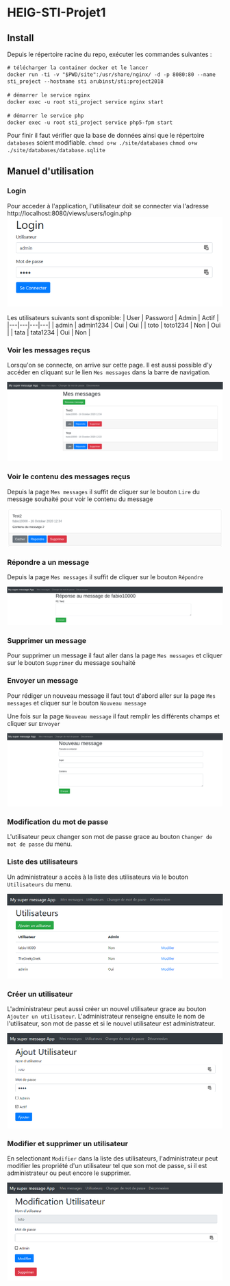 # HEIG-STI-Projet1

## Install
Depuis le répertoire racine du repo, exécuter les commandes suivantes : 
```
# télécharger la container docker et le lancer
docker run -ti -v "$PWD/site":/usr/share/nginx/ -d -p 8080:80 --name sti_project --hostname sti arubinst/sti:project2018

# démarrer le service nginx
docker exec -u root sti_project service nginx start

# démarrer le service php
docker exec -u root sti_project service php5-fpm start
```

Pour finir il faut vérifier que la base de données ainsi que le répertoire `databases` soient modifiable.
`chmod o+w ./site/databases`
`chmod o+w ./site/databases/database.sqlite`

## Manuel d'utilisation
### Login

Pour acceder à l'application, l'utilisateur doit se connecter via l'adresse http://localhost:8080/views/users/login.php
![Login](./images/login.png)

Les utilisateurs suivants sont disponible:
| User  |  Password | Admin  | Actif  |
|---|---|---|---|
| admin | admin1234  | Oui  | Oui  |
| toto | toto1234  | Non  | Oui  |
| tata | tata1234  | Oui  | Non  |

### Voir les messages reçus
Lorsqu'on se connecte, on arrive sur cette page. Il est aussi possible d'y accéder en cliquant sur le lien `Mes messages` dans la barre de navigation.  

![Voir mes messages](./images/show_messages.png)

### Voir le contenu des messages reçus
Depuis la page `Mes messages` il suffit de cliquer sur le bouton `Lire` du message souhaité 
pour voir le contenu du message

![Voir contenu du message](./images/show_message_content.png)

### Répondre a un message
Depuis la page `Mes messages` il suffit de cliquer sur le bouton `Répondre`

![Répondre au message](./images/reply_message.png)

### Supprimer un message
Pour supprimer un message il faut aller dans la page `Mes messages` et cliquer sur le bouton `Supprimer` du message souhaité

### Envoyer un message
Pour rédiger un nouveau message il faut tout d'abord aller sur la page `Mes messages` et cliquer sur le bouton `Nouveau message`  

Une fois sur la page `Nouveau message` il faut remplir les différents champs et cliquer sur `Envoyer`

![Nouveau message](./images/new_message.png)

### Modification du mot de passe
L'utilisateur peux changer son mot de passe grace au bouton `Changer de mot de passe` du menu.

### Liste des utilisateurs
Un administrateur a accès à la liste des utilisateurs via le bouton `Utilisateurs` du menu.

![Nouveau message](./images/show_users.png)

### Créer un utilisateur
L'administrateur peut aussi créer un nouvel utilisateur grace au bouton `Ajouter un utilisateur`. L'administrateur renseigne ensuite le nom de l'utilisateur, son mot de passe et si le nouvel utilisateur est administrateur.

![Nouveau message](./images/new_user.png)

### Modifier et supprimer un utilisateur
En selectionant `Modifier` dans la liste des utilisateurs, l'administrateur peut modifier les propriété d'un utilisateur tel que son mot de passe, si il est administrateur ou peut encore le supprimer.

![Nouveau message](./images/edit_user.png)
